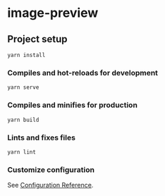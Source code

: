 # image-preview

<!-- 
    lib 
    "lib": "vue-cli-service build --target lib packages/index.js --name elementLztImagePreview --dest dist"
 -->

## Project setup
```
yarn install
```

### Compiles and hot-reloads for development
```
yarn serve
```

### Compiles and minifies for production
```
yarn build
```

### Lints and fixes files
```
yarn lint
```

### Customize configuration
See [Configuration Reference](https://cli.vuejs.org/config/).
